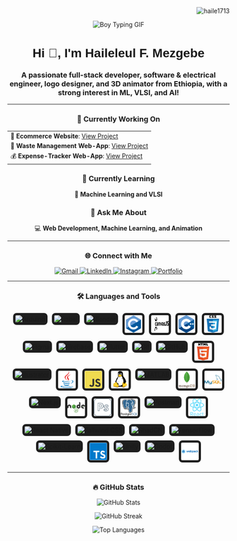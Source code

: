 <!-- Visitors Count on the Right -->
<p align="right">
  <img src="https://komarev.com/ghpvc/?username=haile1713&label=Profile%20views&color=11e70d&style=flat" alt="haile1713" />
</p>

<!-- Typing GIF Centered -->
<p align="center">
  <img src="https://media.giphy.com/media/qgQUggAC3Pfv687qPC/giphy.gif" alt="Boy Typing GIF" width="500" height="300">
</p>

<!-- Animated Name with Description -->
<h1 align="center">
  <a href="https://github.com/haile1713" target="_blank">
    <span style="display: inline-block; font-family: 'Poppins', sans-serif;">
      Hi 👋, I'm Haileleul F. Mezgebe
    </span>
  </a>
</h1>
<h3 align="center">
  A passionate full-stack developer, software & electrical engineer, logo designer, and 3D animator from Ethiopia, with a strong interest in ML, VLSI, and AI!
</h3>

---

<div align="center">

### 🔭 Currently Working On
<!-- Using HTML list without bullets -->
<table>
  <tr>
    <td>🔗 <b>Ecommerce Website</b>: <a href="https://github.com/Balesuk">View Project</a></td>
  </tr>
  <tr>
    <td>🌿 <b>Waste Management Web-App</b>: <a href="https://github.com/haile1713/EcoTrack">View Project</a></td>
  </tr>
  <tr>
    <td>💰 <b>Expense-Tracker Web-App</b>: <a href="https://github.com/haile1713/Simple--Expense-tracker-app-with-ML-">View Project</a></td>
  </tr>
</table>

### 🌱 Currently Learning
<p>🤖 <b>Machine Learning and VLSI</b></p>

### 💬 Ask Me About
<p>💻 <b>Web Development, Machine Learning, and Animation</b></p>

</div>


---

<h3 align="center">🌐 Connect with Me</h3>
<p align="center">
  <a href="mailto:haileleulfiseha@gmail.com" target="_blank">
    <img src="https://img.shields.io/badge/Gmail-D14836?style=for-the-badge&logo=gmail&logoColor=white" alt="Gmail">
  </a>
  <a href="https://www.linkedin.com/in/haileleul-mezgebe-577835227" target="_blank">
    <img src="https://img.shields.io/badge/LinkedIn-0077B5?style=for-the-badge&logo=linkedin&logoColor=white" alt="LinkedIn">
  </a>
  <a href="https://www.instagram.com/hhaile_ffiseha/" target="_blank">
    <img src="https://img.shields.io/badge/Instagram-E4405F?style=for-the-badge&logo=instagram&logoColor=white" alt="Instagram">
  </a>
  <a href="YOUR_PORTFOLIO_URL" target="_blank">
    <img src="https://img.shields.io/badge/Portfolio-000000?style=for-the-badge&logo=About.me&logoColor=white" alt="Portfolio">
  </a>
</p>



---
<h3 align="center">🛠️ Languages and Tools</h3>

<p align="center" style="display: flex; flex-wrap: wrap; justify-content: center;">
  <!-- Arduino -->
  <span class="icon"><img src="https://cdn.worldvectorlogo.com/logos/arduino-1.svg" alt="Arduino" /></span>
  <!-- Babel -->
  <span class="icon"><img src="https://www.vectorlogo.zone/logos/babeljs/babeljs-icon.svg" alt="Babel" /></span>
  <!-- Blender -->
  <span class="icon"><img src="https://download.blender.org/branding/community/blender_community_badge_white.svg" alt="Blender" /></span>
  <!-- C -->
  <span class="icon"><img src="https://raw.githubusercontent.com/devicons/devicon/master/icons/c/c-original.svg" alt="C" /></span>
  <!-- CanvasJS -->
  <span class="icon"><img src="https://raw.githubusercontent.com/Hardik0307/Hardik0307/master/assets/canvasjs-charts.svg" alt="CanvasJS" /></span>
  <!-- C++ -->
  <span class="icon"><img src="https://raw.githubusercontent.com/devicons/devicon/master/icons/cplusplus/cplusplus-original.svg" alt="C++" /></span>
  <!-- CSS3 -->
  <span class="icon"><img src="https://raw.githubusercontent.com/devicons/devicon/master/icons/css3/css3-original-wordmark.svg" alt="CSS3" /></span>
  <!-- Figma -->
  <span class="icon"><img src="https://www.vectorlogo.zone/logos/figma/figma-icon.svg" alt="Figma" /></span>
  <!-- Firebase -->
  <span class="icon"><img src="https://www.vectorlogo.zone/logos/firebase/firebase-icon.svg" alt="Firebase" /></span>
  <!-- Flutter -->
  <span class="icon"><img src="https://www.vectorlogo.zone/logos/flutterio/flutterio-icon.svg" alt="Flutter" /></span>
  <!-- Git -->
  <span class="icon"><img src="https://www.vectorlogo.zone/logos/git-scm/git-scm-icon.svg" alt="Git" /></span>
  <!-- GitHub -->
  <span class="icon"><img src="https://raw.githubusercontent.com/rahuldkjain/github-profile-readme-generator/master/src/images/icons/Social/github.svg" alt="GitHub" /></span>
  <!-- HTML5 -->
  <span class="icon"><img src="https://raw.githubusercontent.com/devicons/devicon/master/icons/html5/html5-original-wordmark.svg" alt="HTML5" /></span>
  <!-- Illustrator -->
  <span class="icon"><img src="https://www.vectorlogo.zone/logos/adobe_illustrator/adobe_illustrator-icon.svg" alt="Illustrator" /></span>
  <!-- Java -->
  <span class="icon"><img src="https://raw.githubusercontent.com/devicons/devicon/master/icons/java/java-original.svg" alt="Java" /></span>
  <!-- JavaScript -->
  <span class="icon"><img src="https://raw.githubusercontent.com/devicons/devicon/master/icons/javascript/javascript-original.svg" alt="JavaScript" /></span>
  <!-- Linux -->
  <span class="icon"><img src="https://raw.githubusercontent.com/devicons/devicon/master/icons/linux/linux-original.svg" alt="Linux" /></span>
  <!-- MATLAB -->
  <span class="icon"><img src="https://upload.wikimedia.org/wikipedia/commons/2/21/Matlab_Logo.png" alt="MATLAB" /></span>
  <!-- MongoDB -->
  <span class="icon"><img src="https://raw.githubusercontent.com/devicons/devicon/master/icons/mongodb/mongodb-original-wordmark.svg" alt="MongoDB" /></span>
  <!-- MySQL -->
  <span class="icon"><img src="https://raw.githubusercontent.com/devicons/devicon/master/icons/mysql/mysql-original-wordmark.svg" alt="MySQL" /></span>
  <!-- Next.js -->
  <span class="icon"><img src="https://cdn.worldvectorlogo.com/logos/nextjs-2.svg" alt="Next.js" /></span>
  <!-- Node.js -->
  <span class="icon"><img src="https://raw.githubusercontent.com/devicons/devicon/master/icons/nodejs/nodejs-original-wordmark.svg" alt="Node.js" /></span>
  <!-- Photoshop -->
  <span class="icon"><img src="https://raw.githubusercontent.com/devicons/devicon/master/icons/photoshop/photoshop-line.svg" alt="Photoshop" /></span>
  <!-- PostgreSQL -->
  <span class="icon"><img src="https://raw.githubusercontent.com/devicons/devicon/master/icons/postgresql/postgresql-original-wordmark.svg" alt="PostgreSQL" /></span>
  <!-- Postman -->
  <span class="icon"><img src="https://www.vectorlogo.zone/logos/getpostman/getpostman-icon.svg" alt="Postman" /></span>
  <!-- React -->
  <span class="icon"><img src="https://raw.githubusercontent.com/devicons/devicon/master/icons/react/react-original-wordmark.svg" alt="React" /></span>
  <!-- React Native -->
  <span class="icon"><img src="https://reactnative.dev/img/header_logo.svg" alt="React Native" /></span>
  <!-- Tailwind CSS -->
  <span class="icon"><img src="https://www.vectorlogo.zone/logos/tailwindcss/tailwindcss-icon.svg" alt="Tailwind CSS" /></span>
  <!-- ShadCN -->
  <span class="icon"><img src="https://img.shields.io/badge/ShadCN-gray?style=for-the-badge&logo=shadcn&logoColor=white" alt="ShadCN" /></span>
  <!-- TensorFlow -->
  <span class="icon"><img src="https://www.vectorlogo.zone/logos/tensorflow/tensorflow-icon.svg" alt="TensorFlow" /></span>
  <!-- Scikit-Learn -->
  <span class="icon"><img src="https://img.shields.io/badge/Scikit--Learn-F7931E?style=for-the-badge&logo=scikit-learn&logoColor=white" alt="Scikit-Learn" /></span>
  <!-- TypeScript -->
  <span class="icon"><img src="https://raw.githubusercontent.com/devicons/devicon/master/icons/typescript/typescript-original.svg" alt="TypeScript" /></span>
  <!-- Unity -->
  <span class="icon"><img src="https://www.vectorlogo.zone/logos/unity3d/unity3d-icon.svg" alt="Unity" /></span>
  <!-- Godot -->
  <span class="icon"><img src="https://upload.wikimedia.org/wikipedia/commons/6/6a/Godot_icon.svg" alt="Godot" /></span>
  <!-- Webpack -->
  <span class="icon"><img src="https://raw.githubusercontent.com/devicons/devicon/master/icons/webpack/webpack-original-wordmark.svg" alt="Webpack" /></span>
</p>

<style>
  .icon img {
    width: 40px;
    height: 40px;
    margin: 5px;
    background-color: #1e1e1e; /* Adjust for desired background color */
    border-radius: 8px; /* Square shape */
    padding: 5px;
  }
</style>

---

<h3 align="center">🔥 GitHub Stats</h3>
<p align="center">
  <img src="https://github-readme-stats.vercel.app/api?username=haile1713&show_icons=true&theme=dark" alt="GitHub Stats" />
</p>
<p align="center">
  <img src="https://github-readme-streak-stats.herokuapp.com/?user=haile1713&theme=dark" alt="GitHub Streak" />
</p>
<p align="center">
  <img src="https://github-readme-stats.vercel.app/api/top-langs?username=haile1713&show_icons=true&theme=dark&locale=en&layout=compact" alt="Top Languages" />
</p>
